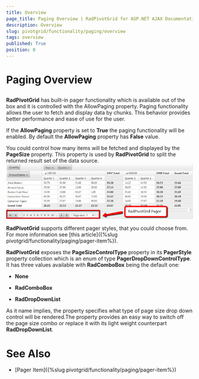 ```yaml
---
title: Overview
page_title: Paging Overview | RadPivotGrid for ASP.NET AJAX Documentation
description: Overview
slug: pivotgrid/functionality/paging/overview
tags: overview
published: True
position: 0
---
```


# Paging Overview



## 

**RadPivotGrid** has built-in pager functionality which is available out of the box and it is controlled with the AllowPaging property. Paging functionality allows the user to fetch and display data by chunks. This behavior provides better performance and ease of use for the user.

If the **AllowPaging** property is set to **True** the paging functionality will be enabled. By default the **AllowPaging** property has **False** value.

You could control how many items will be fetched and displayed by the **PageSize** property. This property is used by **RadPivotGrid** to split the returned result set of the data source.
![General Pager](images/PivotGrid-Basic-Paging.png)

**RadPivotGrid** supports different pager styles, that you could choose from. For more information see [this article]({%slug pivotgrid/functionality/paging/pager-item%}).

**RadPivotGrid** exposes the **PageSizeControlType** property in its **PagerStyle** property collection which is an enum of type **PagerDropDownControlType**. It has three values available with **RadComboBox** being the default one:

* **None**

* **RadComboBox**

* **RadDropDownList**

As it name implies, the property specifies what type of page size drop down control will be rendered.The property provides an easy way to switch off the page size combo or replace it with its light weight counterpart **RadDropDownList**.

# See Also

 * [Pager Item]({%slug pivotgrid/functionality/paging/pager-item%})
